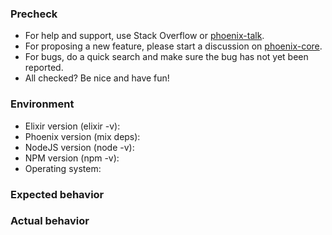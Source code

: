 ### Precheck

* For help and support, use Stack Overflow or [phoenix-talk](https://groups.google.com/forum/#!forum/phoenix-talk).
* For proposing a new feature, please start a discussion on [phoenix-core](https://groups.google.com/forum/#!forum/phoenix-core).
* For bugs, do a quick search and make sure the bug has not yet been reported.
* All checked? Be nice and have fun!

### Environment

* Elixir version (elixir -v):
* Phoenix version (mix deps):
* NodeJS version (node -v):
* NPM version (npm -v):
* Operating system:

### Expected behavior


### Actual behavior

